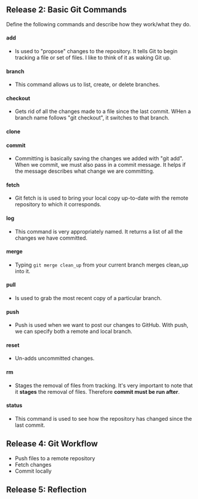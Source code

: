 ## Release 2: Basic Git Commands
Define the following commands and describe how they work/what they do.  



#### add
<!-- Your defnition here -->
- Is used to "propose" changes to the repository. It tells Git to begin tracking a file or set of files. I like to think of it as waking Git up. 
#### branch
<!-- Your defnition here -->
 - This command allows us to list, create, or delete branches. 

#### checkout
<!-- Your defnition here -->
- Gets rid of all the changes made to a file since the last commit. WHen a branch name follows "git checkout", it switches to that branch.

#### clone
<!-- Your defnition here -->

#### commit
<!-- Your defnition here -->
- Committing is basically saving the changes we added with "git add". When we commit, we must also pass in a commit message. It helps if the message describes what change we are committing.

#### fetch
<!-- Your defnition here -->
- Git fetch is is used to bring your local copy up-to-date with the remote repository to which it corresponds.

#### log
<!-- Your defnition here -->
- This command is very appropriately named. It returns a list of all the changes we have committed.

#### merge
<!-- Your defnition here -->
- Typing ``` git merge clean_up ``` from your current branch merges clean_up into it.

#### pull
<!-- Your defnition here -->
- Is used to grab the most recent copy of a particular branch.

#### push
<!-- Your defnition here -->
- Push is used when we want to post our changes to GitHub. With push, we can specify both a remote and local branch.

#### reset
<!-- Your defnition here -->
- Un-adds uncommitted changes.

#### rm
<!-- Your defnition here -->
- Stages the removal of files from tracking. It's very important to note that it **stages** the removal of files. Therefore **commit must be run after**.
#### status
- This command is used to see how the repository has changed since the last commit.


## Release 4: Git Workflow

- Push files to a remote repository
- Fetch changes
- Commit locally

## Release 5: Reflection
